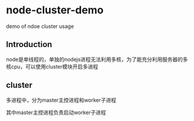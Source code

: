# node-cluster-demo
demo of ndoe cluster usage

## Introduction
node是单线程的，单独的nodejs进程无法利用多核，为了能充分利用服务器的多核cpu，可以使用cluster模块开启多进程

## cluster
多进程中，分为master主控进程和worker子进程

其中master主控进程负责启动worker子进程

